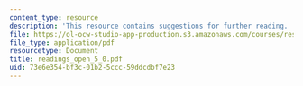 ```yaml
---
content_type: resource
description: 'This resource contains suggestions for further reading. '
file: https://ol-ocw-studio-app-production.s3.amazonaws.com/courses/res-6-004-principles-of-computer-system-design-an-introduction-spring-2009/73e6e354bf3c01b25ccc59ddcdbf7e23_readings_open_5_0.pdf
file_type: application/pdf
resourcetype: Document
title: readings_open_5_0.pdf
uid: 73e6e354-bf3c-01b2-5ccc-59ddcdbf7e23
---
```

